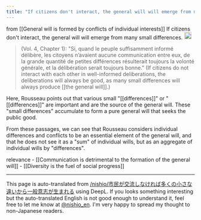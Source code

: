 ```yaml
---
title: "If citizens don't interact, the general will will emerge from many small differences."
---
```


from  [[General will is formed by conflicts of individual interests]]
If citizens don't interact, the general will will emerge from many small differences.
<img src='https://scrapbox.io/api/pages/nishio-en/gpt/icon' alt='gpt.icon' height="19.5"/>
>  (Vol. 4, Chapter 1):
>  "Si, quand le peuple suffisamment informé délibère, les citoyens n’avaient aucune communication entre eux, de la grande quantité de petites différences résulterait toujours la volonté générale, et la délibération serait toujours bonne."
>  (If citizens do not interact with each other in well-informed deliberations, the deliberations will always be good, as many small differences will always produce [[the general will]].)

Here, Rousseau points out that various small "[[differences]]" or "[[differences]]" are important and are the source of the general will. These "small differences" accumulate to form a pure general will that seeks the public good.

From these passages, we can see that Rousseau considers individual differences and conflicts to be an essential element of the general will, and that he does not see it as a "sum" of individual wills, but as an aggregate of individual wills by "differences".

relevance
    - [[Communication is detrimental to the formation of the general will]]
    - [[Diversity is the fuel of social progress]]

---
This page is auto-translated from [/nishio/市民が交流しなければ多くの小さな違いから一般意志が生まれる](https://scrapbox.io/nishio/市民が交流しなければ多くの小さな違いから一般意志が生まれる) using DeepL. If you looks something interesting but the auto-translated English is not good enough to understand it, feel free to let me know at [@nishio_en](https://twitter.com/nishio_en). I'm very happy to spread my thought to non-Japanese readers.